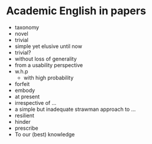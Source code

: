 # Academic English in papers

+ taxonomy
+ novel
+ trivial
+ simple yet elusive until now
+ trivial?
+ without loss of generality
+ from a usability perspective
+ w.h.p
    * with high probability
+ forfeit
+ embody
+ at present
+ irrespective of ...
+ a simple but inadequate strawman approach to ...
+ resilient
+ hinder
+ prescribe
+ To our (best) knowledge